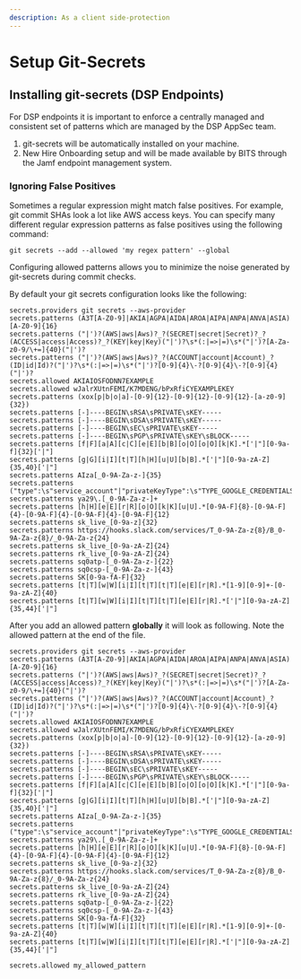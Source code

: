 ```yaml
---
description: As a client side-protection
---
```


# Setup Git-Secrets

## Installing git-secrets \(DSP Endpoints\)

For DSP endpoints it is important to enforce a centrally managed and consistent set of patterns which are managed by the DSP AppSec team. 

1. git-secrets will be automatically installed on your machine.
2. New Hire Onboarding setup and will be made available by BITS through the Jamf endpoint management system.

### Ignoring False Positives 

Sometimes a regular expression might match false positives. For example, git commit SHAs look a lot like AWS access keys. You can specify many different regular expression patterns as false positives using the following command:

```text
git secrets --add --allowed 'my regex pattern' --global
```

Configuring allowed patterns allows you to minimize the noise generated by git-secrets during commit checks.

By default your git secrets configuration looks like the following: 

```text
secrets.providers git secrets --aws-provider
secrets.patterns (A3T[A-Z0-9]|AKIA|AGPA|AIDA|AROA|AIPA|ANPA|ANVA|ASIA)[A-Z0-9]{16}
secrets.patterns ("|')?(AWS|aws|Aws)?_?(SECRET|secret|Secret)?_?(ACCESS|access|Access)?_?(KEY|key|Key)("|')?\s*(:|=>|=)\s*("|')?[A-Za-z0-9/\+=]{40}("|')?
secrets.patterns ("|')?(AWS|aws|Aws)?_?(ACCOUNT|account|Account)_?(ID|id|Id)?("|')?\s*(:|=>|=)\s*("|')?[0-9]{4}\-?[0-9]{4}\-?[0-9]{4}("|')?
secrets.allowed AKIAIOSFODNN7EXAMPLE
secrets.allowed wJalrXUtnFEMI/K7MDENG/bPxRfiCYEXAMPLEKEY
secrets.patterns (xox[p|b|o|a]-[0-9]{12}-[0-9]{12}-[0-9]{12}-[a-z0-9]{32})
secrets.patterns [-]----BEGIN\sRSA\sPRIVATE\sKEY-----
secrets.patterns [-]----BEGIN\sDSA\sPRIVATE\sKEY-----
secrets.patterns [-]----BEGIN\sEC\sPRIVATE\sKEY-----
secrets.patterns [-]----BEGIN\sPGP\sPRIVATE\sKEY\sBLOCK-----
secrets.patterns [f|F][a|A][c|C][e|E][b|B][o|O][o|O][k|K].*['|"][0-9a-f]{32}['|"]
secrets.patterns [g|G][i|I][t|T][h|H][u|U][b|B].*['|"][0-9a-zA-Z]{35,40}['|"]
secrets.patterns AIza[_0-9A-Za-z-]{35}
secrets.patterns ("type":\s"service_account"|"privateKeyType":\s"TYPE_GOOGLE_CREDENTIALS_FILE",)
secrets.patterns ya29\.[_0-9A-Za-z-]+
secrets.patterns [h|H][e|E][r|R][o|O][k|K][u|U].*[0-9A-F]{8}-[0-9A-F]{4}-[0-9A-F]{4}-[0-9A-F]{4}-[0-9A-F]{12}
secrets.patterns sk_live_[0-9a-z]{32}
secrets.patterns https://hooks.slack.com/services/T_0-9A-Za-z{8}/B_0-9A-Za-z{8}/_0-9A-Za-z{24}
secrets.patterns sk_live_[0-9a-zA-Z]{24}
secrets.patterns rk_live_[0-9a-zA-Z]{24}
secrets.patterns sq0atp-[_0-9A-Za-z-]{22}
secrets.patterns sq0csp-[_0-9A-Za-z-]{43}
secrets.patterns SK[0-9a-fA-F]{32}
secrets.patterns [t|T][w|W][i|I][t|T][t|T][e|E][r|R].*[1-9][0-9]+-[0-9a-zA-Z]{40}
secrets.patterns [t|T][w|W][i|I][t|T][t|T][e|E][r|R].*['|"][0-9a-zA-Z]{35,44}['|"]
```

After you add an allowed pattern **globally** it will look as following. Note the allowed pattern at the end of the file. 

```text
secrets.providers git secrets --aws-provider
secrets.patterns (A3T[A-Z0-9]|AKIA|AGPA|AIDA|AROA|AIPA|ANPA|ANVA|ASIA)[A-Z0-9]{16}
secrets.patterns ("|')?(AWS|aws|Aws)?_?(SECRET|secret|Secret)?_?(ACCESS|access|Access)?_?(KEY|key|Key)("|')?\s*(:|=>|=)\s*("|')?[A-Za-z0-9/\+=]{40}("|')?
secrets.patterns ("|')?(AWS|aws|Aws)?_?(ACCOUNT|account|Account)_?(ID|id|Id)?("|')?\s*(:|=>|=)\s*("|')?[0-9]{4}\-?[0-9]{4}\-?[0-9]{4}("|')?
secrets.allowed AKIAIOSFODNN7EXAMPLE
secrets.allowed wJalrXUtnFEMI/K7MDENG/bPxRfiCYEXAMPLEKEY
secrets.patterns (xox[p|b|o|a]-[0-9]{12}-[0-9]{12}-[0-9]{12}-[a-z0-9]{32})
secrets.patterns [-]----BEGIN\sRSA\sPRIVATE\sKEY-----
secrets.patterns [-]----BEGIN\sDSA\sPRIVATE\sKEY-----
secrets.patterns [-]----BEGIN\sEC\sPRIVATE\sKEY-----
secrets.patterns [-]----BEGIN\sPGP\sPRIVATE\sKEY\sBLOCK-----
secrets.patterns [f|F][a|A][c|C][e|E][b|B][o|O][o|O][k|K].*['|"][0-9a-f]{32}['|"]
secrets.patterns [g|G][i|I][t|T][h|H][u|U][b|B].*['|"][0-9a-zA-Z]{35,40}['|"]
secrets.patterns AIza[_0-9A-Za-z-]{35}
secrets.patterns ("type":\s"service_account"|"privateKeyType":\s"TYPE_GOOGLE_CREDENTIALS_FILE",)
secrets.patterns ya29\.[_0-9A-Za-z-]+
secrets.patterns [h|H][e|E][r|R][o|O][k|K][u|U].*[0-9A-F]{8}-[0-9A-F]{4}-[0-9A-F]{4}-[0-9A-F]{4}-[0-9A-F]{12}
secrets.patterns sk_live_[0-9a-z]{32}
secrets.patterns https://hooks.slack.com/services/T_0-9A-Za-z{8}/B_0-9A-Za-z{8}/_0-9A-Za-z{24}
secrets.patterns sk_live_[0-9a-zA-Z]{24}
secrets.patterns rk_live_[0-9a-zA-Z]{24}
secrets.patterns sq0atp-[_0-9A-Za-z-]{22}
secrets.patterns sq0csp-[_0-9A-Za-z-]{43}
secrets.patterns SK[0-9a-fA-F]{32}
secrets.patterns [t|T][w|W][i|I][t|T][t|T][e|E][r|R].*[1-9][0-9]+-[0-9a-zA-Z]{40}
secrets.patterns [t|T][w|W][i|I][t|T][t|T][e|E][r|R].*['|"][0-9a-zA-Z]{35,44}['|"]

secrets.allowed my_allowed_pattern
```



